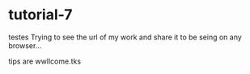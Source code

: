 # tutorial-7
testes 
Trying to see the url of my work and share it to be seing on any browser...

tips are wwllcome.tks
